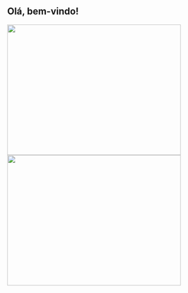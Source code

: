 ## Olá, bem-vindo!

<div>
  <a href="https://github.com/ArthurTrindade">
  <img height="300em" width="400em" src="https://github-readme-stats.vercel.app/api?username=ArthurTrindade&show_icons=true&theme=dracula&include_all_commits=true&count_private=true"/>
  <img height="300em" width="400em" src="https://github-readme-stats.vercel.app/api/top-langs/?username=ArthurTrindade&layout=compact&langs_count=7&theme=dracula"/>
</div>

##
